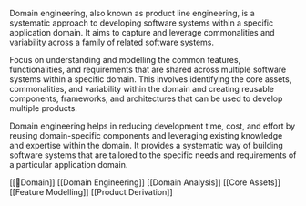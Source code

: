 Domain engineering, also known as product line engineering, is a systematic approach to developing software systems within a specific application domain. It aims to capture and leverage commonalities and variability across a family of related software systems.

Focus  on understanding and modelling the common features, functionalities, and requirements that are shared across multiple software systems within a specific domain. This involves identifying the core assets, commonalities, and variability within the domain and creating reusable components, frameworks, and architectures that can be used to develop multiple products.

Domain engineering helps in reducing development time, cost, and effort by reusing domain-specific components and leveraging existing knowledge and expertise within the domain. It provides a systematic way of building software systems that are tailored to the specific needs and requirements of a particular application domain.

[[🤌Domain]]
[[Domain Engineering]]
[[Domain Analysis]]
[[Core Assets]]
[[Feature Modelling]]
[[Product Derivation]]